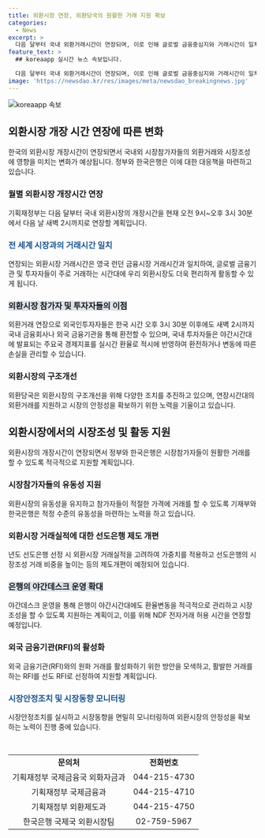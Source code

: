 ```yaml
---
title: 외환시장 연장, 외환당국의 원활한 거래 지원 확보
categories:
  - News
excerpt: >
  다음 달부터 국내 외환거래시간이 연장되며, 이로 인해 글로벌 금융중심지와 거래시간이 일치하게 됩니다. 또한, 외국인투자자들도 새벽 시간까지 외환거래가 가능해지고, 국내 기업들도 시차를 고려하지 않고 외환거래가 가능해집니다. 또한, 정부는 외환시장의 안정성을 유지하기 위해 다양한 지원책을 마련 중이며, 선도은행의 역할 강화 등 구체적인 방안도 추진 중입니다.
feature_text: >
  ## koreaapp 실시간 뉴스 속보입니다.

  다음 달부터 국내 외환거래시간이 연장되며, 이로 인해 글로벌 금융중심지와 거래시간이 일치하게 됩니다. 또한, 외국인투자자들도 새벽 시간까지 외환거래가 가능해지고, 국내 기업들도 시차를 고려하지 않고 외환거래가 가능해집니다. 또한, 정부는 외환시장의 안정성을 유지하기 위해 다양한 지원책을 마련 중이며, 선도은행의 역할 강화 등 구체적인 방안도 추진 중입니다.
image: 'https://newsdao.kr/res/images/meta/newsdao_breakingnews.jpg'
---
```


<p><img src="https://newsdao.kr/res/images/meta/newsdao_breakingnews.jpg" alt="koreaapp 속보" /></p>

<h2 data-ke-size="size26">외환시장 개장 시간 연장에 따른 변화</h2>

<p data-ke-size="size16">한국의 외환시장 개장시간이 연장되면서 국내외 시장참가자들의 외환거래와 시장조성에 영향을 미치는 변화가 예상됩니다. 정부와 한국은행은 이에 대한 대응책을 마련하고 있습니다.</p>

<h3 data-ke-size="size24">월별 외환시장 개장시간 연장</h3>

<p data-ke-size="size16">기획재정부는 다음 달부터 국내 외환시장의 개장시간을 현재 오전 9시~오후 3시 30분에서 다음 날 새벽 2시까지로 연장할 계획입니다.</p>

<h3 data-ke-size="size24"><span style="color: #1a5490;">전 세계 시장과의 거래시간 일치</span></h3>

<p data-ke-size="size16">연장되는 외환시장 거래시간은 영국 런던 금융시장 거래시간과 일치하여, 글로벌 금융기관 및 투자자들이 주로 거래하는 시간대에 우리 외환시장도 더욱 편리하게 활동할 수 있게 됩니다.</p>

<h3 data-ke-size="size24"><b><span style="background-color: #21538527;">외환시장 참가자 및 투자자들의 이점</span></b></h3>

<p data-ke-size="size16">외환거래 연장으로 외국인투자자들은 한국 시간 오후 3시 30분 이후에도 새벽 2시까지 국내 금융회사나 외국 금융기관을 통해 환전할 수 있으며, 국내 투자자들은 야간시간대에 발표되는 주요국 경제지표를 실시간 환율로 적시에 반영하여 환전하거나 변동에 따른 손실을 관리할 수 있습니다.</p>

<h3 data-ke-size="size24">외환시장의 구조개선</h3>

<p data-ke-size="size16">외환당국은 외환시장의 구조개선을 위해 다양한 조치를 추진하고 있으며, 연장시간대의 외환거래를 지원하고 시장의 안정성을 확보하기 위한 노력을 기울이고 있습니다.</p>

<h2 data-ke-size="size26">외환시장에서의 시장조성 및 활동 지원</h2>

<p data-ke-size="size16">외환시장의 개장시간이 연장되면서 정부와 한국은행은 시장참가자들이 원활한 거래를 할 수 있도록 적극적으로 지원할 계획입니다.</p>

<h3 data-ke-size="size24">시장참가자들의 유동성 지원</h3>

<p data-ke-size="size16">외환시장의 유동성을 유지하고 참가자들이 적절한 가격에 거래를 할 수 있도록 기재부와 한국은행은 적정 수준의 유동성을 마련하는 노력을 하고 있습니다.</p>

<h3 data-ke-size="size24">외환시장 거래실적에 대한 선도은행 제도 개편</h3>

<p data-ke-size="size16">년도 선도은행 선정 시 외환시장 거래실적을 고려하여 가중치를 적용하고 선도은행의 시장조성 거래 비중을 높이는 등의 제도개편이 예정되어 있습니다.</p>

<h3 data-ke-size="size24"><b><span style="background-color: #21538527;">은행의 야간데스크 운영 확대</span></b></h3>

<p data-ke-size="size16">야간데스크 운영을 통해 은행이 야간시간대에도 환율변동을 적극적으로 관리하고 시장조성을 할 수 있도록 지원하는 계획이고, 이를 위해 NDF 전자거래 허용 시간을 연장할 예정입니다.</p>

<h3 data-ke-size="size24">외국 금융기관(RFI)의 활성화</h3>

<p data-ke-size="size16">외국 금융기관(RFI)와의 원화 거래를 활성화하기 위한 방안을 모색하고, 활발한 거래를 하는 RFI를 선도 RFI로 선정하여 지원할 계획입니다.</p>

<h3 data-ke-size="size24"><b><span style="color: #1a5490;">시장안정조치 및 시장동향 모니터링</span></b></h3>

<p data-ke-size="size16">시장안정조치를 실시하고 시장동향을 면밀히 모니터링하여 외환시장의 안정성을 확보하는 노력이 진행 중에 있습니다.</p>

<p data-ke-size="size16">&nbsp;</p>

<table>
    <tbody>
        <tr>
            <td style="text-align: center; height: 17px;"><b>문의처</b></td>
            <td style="text-align: center; height: 17px;"><b>전화번호</b></td>
        </tr>
        <tr>
            <td style="text-align: center; height: 17px;">기획재정부 국제금융국 외화자금과</td>
            <td style="text-align: center; height: 17px;">044-215-4730</td>
        </tr>
        <tr>
            <td style="text-align: center; height: 17px;">기획재정부 국제금융과</td>
            <td style="text-align: center; height: 17px;">044-215-4710</td>
        </tr>
        <tr>
            <td style="text-align: center; height: 17px;">기획재정부 외환제도과</td>
            <td style="text-align: center; height: 17px;">044-215-4750</td>
        </tr>
        <tr>
            <td style="text-align: center; height: 17px;">한국은행 국제국 외환시장팀</td>
            <td style="text-align: center; height: 17px;">02-759-5967</td>
        </tr>
    </tbody>
</table>

<p data-ke-size="size16">&nbsp;</p>

